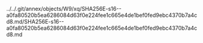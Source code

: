 ../../.git/annex/objects/W9/xq/SHA256E-s16--a0fa80520b5ea6286084d63f0e224fee1c665e4de1bef0fed9ebc4370b7a4cd8.md/SHA256E-s16--a0fa80520b5ea6286084d63f0e224fee1c665e4de1bef0fed9ebc4370b7a4cd8.md